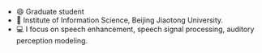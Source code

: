
- 😄 Graduate student 
- 🌱 Institute of Information Science, Beijing Jiaotong University.
- 💻 I focus on speech enhancement, speech signal processing, auditory perception modeling.
